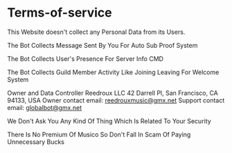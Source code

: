 # Terms-of-service


This Website doesn't collect any Personal Data from its Users.

The Bot Collects Message Sent By You For Auto Sub Proof System

The Bot Collects User's Presence For Server Info CMD

The Bot Collects Guild Member Activity Like Joining Leaving For Welcome System


Owner and Data Controller
Reedroux LLC 
42 Darrell Pl, San Francisco, CA 94133, USA
Owner contact email: reedrouxmusic@gmx.net 
Support contact email: globalbot@gmx.net

We Don't Ask You Any Kind Of Thing Which Is Related To Your Security

There Is No Premium Of Musico So Don't Fall In Scam Of Paying Unnecessary Bucks
